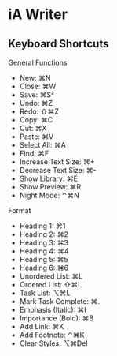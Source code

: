 # iA Writer

## Keyboard Shortcuts

General Functions

- New: ⌘N
- Close: ⌘W
- Save: ⌘S²
- Undo: ⌘Z
- Redo: ⇧⌘Z
- Copy: ⌘C
- Cut: ⌘X
- Paste: ⌘V
- Select All: ⌘A
- Find: ⌘F
- Increase Text Size: ⌘+
- Decrease Text Size: ⌘-
- Show Library: ⌘E
- Show Preview: ⌘R
- Night Mode: ⌃⌘N

Format

- Heading 1: ⌘1
- Heading 2: ⌘2
- Heading 3: ⌘3
- Heading 4: ⌘4
- Heading 5: ⌘5
- Heading 6: ⌘6
- Unordered List: ⌘L
- Ordered List: ⇧⌘L
- Task List: ⌥⌘L
- Mark Task Complete: ⌘.
- Emphasis (Italic): ⌘I
- Importance (Bold): ⌘B
- Add Link: ⌘K
- Add Footnote: ⌃⌘K
- Clear Styles: ⌥⌘Del
